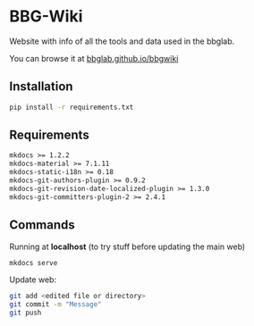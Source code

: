 # BBG-Wiki

Website with info of all the tools and data used in the bbglab.

You can browse it at [bbglab.github.io/bbgwiki](https://bbglab.github.io/bbgwiki)

## Installation

```sh
pip install -r requirements.txt
```

## Requirements

```txt
mkdocs >= 1.2.2
mkdocs-material >= 7.1.11
mkdocs-static-i18n >= 0.18
mkdocs-git-authors-plugin >= 0.9.2
mkdocs-git-revision-date-localized-plugin >= 1.3.0 
mkdocs-git-committers-plugin-2 >= 2.4.1
```

## Commands

Running at **localhost** (to try stuff before updating the main web)

```sh
mkdocs serve
```

Update web:

```sh
git add <edited file or directory>
git commit -m "Message"
git push
```
